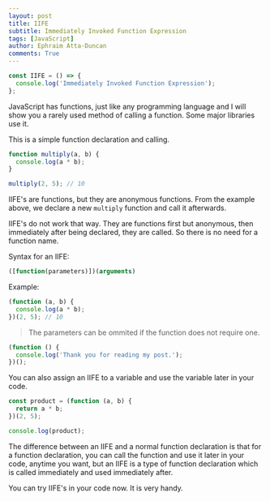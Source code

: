 ```yaml
---
layout: post
title: IIFE
subtitle: Immediately Invoked Function Expression
tags: [JavaScript]
author: Ephraim Atta-Duncan
comments: True
---
```


```js
const IIFE = () => {
  console.log('Immediately Invoked Function Expression');
};
```

JavaScript has functions, just like any programming language and I will show you a rarely used method of calling a function. Some major libraries use it.

This is a simple function declaration and calling.

```js
function multiply(a, b) {
  console.log(a * b);
}

multiply(2, 5); // 10
```

IIFE's are functions, but they are anonymous functions. From the example above, we declare a new `multiply` function and call it afterwards.

IIFE's do not work that way. They are functions first but anonymous, then immediately after being declared, they are called. So there is no need for a function name.

Syntax for an IIFE:

```js
([function(parameters)])(arguments)
```

Example:

```js
(function (a, b) {
  console.log(a * b);
})(2, 5); // 10
```

> The parameters can be ommited if the function does not require one.

```js
(function () {
  console.log('Thank you for reading my post.');
})();
```

You can also assign an IIFE to a variable and use the variable later in your code.

```js
const product = (function (a, b) {
  return a * b;
})(2, 5);

console.log(product);
```

The difference between an IIFE and a normal function declaration is that for a function declaration, you can call the function and use it later in your code, anytime you want, but an IIFE is a type of function declaration which is called immediately and used immediately after.

You can try IIFE's in your code now. It is very handy.
